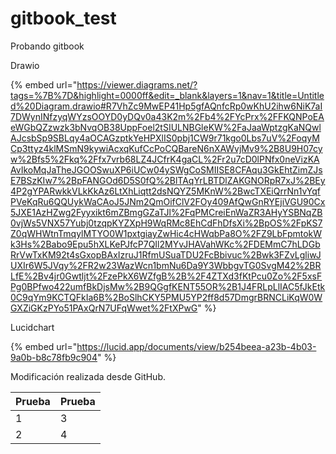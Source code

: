 # gitbook\_test

Probando gitbook

Drawio

{% embed url="https://viewer.diagrams.net/?tags=%7B%7D&highlight=0000ff&edit=_blank&layers=1&nav=1&title=Untitled%20Diagram.drawio#R7VhZc9MwEP41Hp5gfAQnfcRp0wKhU2ihw6NiK7aI7DWynINfzyqWYzsOOYD0yDQv0a43K2m%2Fb4%2FYcPrx%2FFKQNPoEAeWGbQZzwzk3bNvqOB38UppFoel2tSIULNBGleKW%2FaJaaWptzgKaNQwlAJcsbSp9SBLqy4aOCAGzptkYeHPXlIS0pbj1CW9r71kgo0Lbs7uV%2FoqyMCp3ttyz4klMSmN9kywiAcxqKufCcPoCQBareN6nXAWvjMv9%2B8U9H07cyw%2Bfs5%2Fkq%2Ffx7vrb68LZ4JCfrK4gaCL%2Fr2u7cD0lPNfx0neVizKAAvIkoMqJaTheJGOOSwuXP6iUCw04ySWgCoSMIISE8CFAqu3GkEhtZimZJsE7BSzKIw7%2BpFANGOd6D5S0fQ%2BlTAqYrLBTDlZAKGNORpR7xJ%2BEy4P2gYPARwkkVLkKkAz6LtXhLiqtt2dsNQYZ5MKnW%2BwcTXEiQrrNn1vYqfPVeKqRu6QQUykWaCAoJ5JNm2QmOifClV2FOy409AfQwGnRYEjiVGU90Cx5JXE1AzHZwg2Fyyxikt6mZBmgGZaTJl%2FqPMCreiEnWaZR3AHyYSBNqZB0vjWs5VNX57Yubj0tzqpKYZXpH9WqRMc8EhCdFhDfsXi%2BpOS%2FpKS7Z0qWHWtnTmqylMTYO0W1pxtgiayZwHic4cHWqbPa8O%2FZ9LbFpmtokWk3Hs%2Babo9Epu5hXLKePJfcP7QIl2MYvJHAVahWKc%2FDEMmC7hLDGbRrVwTxKM92t4sGxopBAxIzruJ1RfmUSuaTDU2FcBbivuc%2Bwk3FZvLgliwJUXIr6W5JVqy%2FR2w23WazWcn1bmNu6Da9Y3WbbgvTG0SvgM42%2BRLfE%2Bv4jr0Gwtljt%2FzePkX6WZfgB%2B%2F4ZTXd3fKtPcu0Zo%2F5xsFPg0BPfwo422umfBkDjsMw%2B9QGgfKENT55OR%2B1J4FRLpLlIAC5fJkEtk0C9qYm9KCTQFkIa6B%2BoSlhCKY5PMU5YP2ff8d57DmgrBRNCLiKqW0WGXZiGKzPYo51PAxQrN7UFqWwet%2FtXPwG" %}

Lucidchart

{% embed url="https://lucid.app/documents/view/b254beea-a23b-4b03-9a0b-b8c78fb9c904" %}

Modificación realizada desde GitHub.





| Prueba | Prueba |
| ------ | ------ |
| 1      | 3      |
| 2      | 4      |
